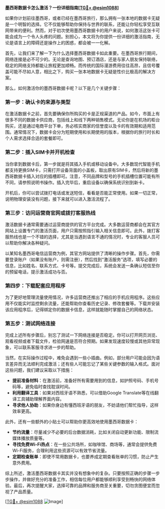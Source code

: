 **墨西哥数据卡怎么激活？一份详细指南[[TG💪+ @esim1088](https://t.me/s/esim1088)]**

如果你计划前往墨西哥，或者已经在墨西哥旅行，那么拥有一张本地的数据卡无疑是一个明智的选择。它不仅能够帮助你保持与世界的联系，还能让你轻松享受互联网带来的便利。然而，对于初次使用墨西哥数据卡的用户来说，如何激活这张卡可能会成为一个令人头疼的问题。别担心，本文将为你提供一份详细的激活指南，无论是语言上的障碍还是操作上的困惑，都会被一一化解。

首先，让我们来了解一下为什么选择墨西哥数据卡如此重要。在墨西哥旅行期间，网络连接是必不可少的。无论是查询地图、预订酒店，还是与家人朋友保持联络，稳定的网络支持都能让旅程更加顺畅。而传统的国际漫游费用往往高昂，且信号覆盖可能不尽如人意，相比之下，购买一张本地数据卡无疑是性价比极高的解决方案。

那么，如何激活你的墨西哥数据卡呢？以下是几个关键步骤：

### 第一步：确认卡的来源与类型

在激活数据卡之前，首先要确保你所购买的卡是正规渠道的产品。如今，市面上有很多不同的数据卡供应商，包括线上和线下两种销售模式。无论你是在机场的柜台购买，还是通过电商平台下单，务必核实商家的信誉度以及卡的有效期和适用范围。通常情况下，数据卡会分为短期使用和长期使用的版本，根据你的旅行时长和个人需求选择合适的套餐即可。

### 第二步：插入SIM卡并开机检查

当你拿到数据卡后，第一步就是将其插入手机或移动设备中。大多数现代智能手机都支持更换SIM卡，只需打开设备背面的小盖板，取出原有SIM卡，然后将新的墨西哥数据卡插入对应的插槽即可。注意，不同品牌和型号的手机插槽位置可能有所不同，请参照说明书操作。插入完毕后，重启设备以确保系统识别到新卡。

开机后，你可以尝试拨打电话或发送短信，看看是否能正常使用。如果一切正常，说明物理安装没有问题，接下来就可以进入激活流程了。

### 第三步：访问运营商官网或拨打客服热线

激活数据卡通常需要通过运营商提供的官方平台完成。大多数运营商都会在其官方网站上设置专门的激活页面，用户只需按照指引输入相关信息即可。此外，拨打客服热线也是一个不错的选择，尤其是当遇到语言不通的情况时，专业的客服人员可以帮助你解决各种疑问。

以某知名墨西哥电信运营商为例，其官方网站提供了清晰的操作步骤。首先，你需要登录账户（如果没有账户，则需注册），然后找到“激活服务”选项，填写必要的信息，比如姓名、联系方式、卡号等。提交完成后，系统会发送一条确认短信至你的预留电话，提示激活成功与否。

### 第四步：下载配套应用程序

为了更好地管理流量使用情况，许多运营商还推出了相应的手机应用程序。这些应用不仅能实时监控剩余流量，还能帮助你查看历史记录、修改套餐等。下载并安装该应用程序后，记得绑定你的数据卡信息，这样就能随时掌握自己的网络状态。

### 第五步：测试网络连接

完成上述所有步骤后，别忘了测试一下网络连接是否稳定。你可以打开网页浏览、观看视频或者下载文件，检验网速是否符合预期。如果发现速度较慢或其他异常现象，可以联系客服寻求进一步的帮助。

当然，在实际操作过程中，难免会遇到一些小插曲。例如，部分用户可能会因为语言差异而无法顺利完成激活；还有些人可能忘记了某些关键参数的输入格式。面对这些问题，我们建议采取以下措施：

- **提前准备材料**：在激活前，准备好所有需要用到的信息，如护照号码、手机号码等，避免临时查找耽误时间。
- **利用翻译工具**：如果对西班牙语不熟悉，可以借助Google Translate等在线翻译工具辅助理解界面内容。
- **寻求他人协助**：如果你身边有懂西班牙语的朋友，不妨请他们帮忙指导，这样效率更高。

此外，还有一些额外的小贴士可以帮助你更高效地使用墨西哥数据卡：

- **节约流量**：尽量减少不必要的后台数据消耗，比如关闭自动更新功能、限制流媒体播放质量等。
- **寻找免费Wi-Fi热点**：在一些公共场所，如咖啡馆、商场等，通常会提供免费Wi-Fi服务，合理利用这些资源可以有效节省流量。
- **定期检查账单**：即使不常用数据卡，也要养成定期查看账单的习惯，防止产生意外费用。

综上所述，激活墨西哥数据卡其实并没有想象中的复杂。只要按照正确的步骤一步步操作，并做好充分的准备工作，相信每位用户都能够顺利享受到畅快的网络体验。最后，再次提醒大家，选择可靠的品牌和服务商至关重要，切勿贪图便宜而忽视了产品质量。

[[TG💪+ @esim1088](https://t.me/s/esim1088) ![Image](https://i.postimg.cc/4NQfJmqS/Snipaste-2025-05-13-00-14-12.png)]